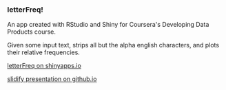 ### letterFreq!

An app created with RStudio and Shiny for Coursera's Developing Data Products course.

Given some input text, strips all but the alpha english characters, and plots their relative frequencies.

[letterFreq on shinyapps.io](dontpanic.shinyapps.io/letterFreq/)

[slidify presentation on github.io](http://dbolotov.github.io/letterFreq_slide_deck/)